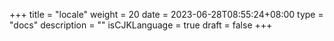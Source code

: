 +++
title = "locale"
weight = 20
date = 2023-06-28T08:55:24+08:00
type = "docs"
description = ""
isCJKLanguage = true
draft = false
+++